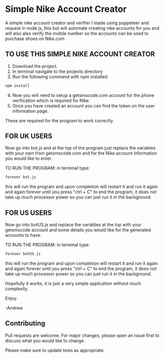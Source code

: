 # Simple Nike Account Creator
A simple nike account creator and verifier I made using puppeteer and request in node js,
this bot will automate creating nike accounts for you and will also also verify the mobile number so the accounts can be used to purchase shoes on Nike.com



## TO USE THIS SIMPLE NIKE ACCOUNT CREATOR
1. Download the project.
2. In terminal navigate to the projects directory
3. Run the following command with npm installed

```bash
npm install
```

4. Now you will need to setup a getsmscode.com account for the phone verification which is required for Nike.
5. Once you have created an account you can find the token on the user information page.


These are required for the program to work correctly.


## FOR UK USERS

Now go into bot.js and at the top of the program just replace the variables with your own from getsmscode.com and for the Nike account information you would like to enter.

TO RUN THE PROGRAM: in terminal type:
```bash
forever bot.js
```
this will run the program and upon completion will restart it and run it again and again forever until you press "ctrl + C" to end the program, it does not take up much processor power so you can just run it in the background.

## FOR US USERS

Now go into botUS.js and replace the variables at the top with your getsmscode account and some details you would like for the generated accounts to have.

TO RUN THE PROGRAM: in terminal type:
```bash
forever botUS.js
```
this will run the program and upon completion will restart it and run it again and again forever until you press "ctrl + C" to end the program, it does not take up much processor power so you can just run it in the background.
 

Hopefully it works, it is just a very simple application without much complexity.

Enjoy.

-Andrew

## Contributing
Pull requests are welcome. For major changes, please open an issue first to discuss what you would like to change.

Please make sure to update tests as appropriate.
